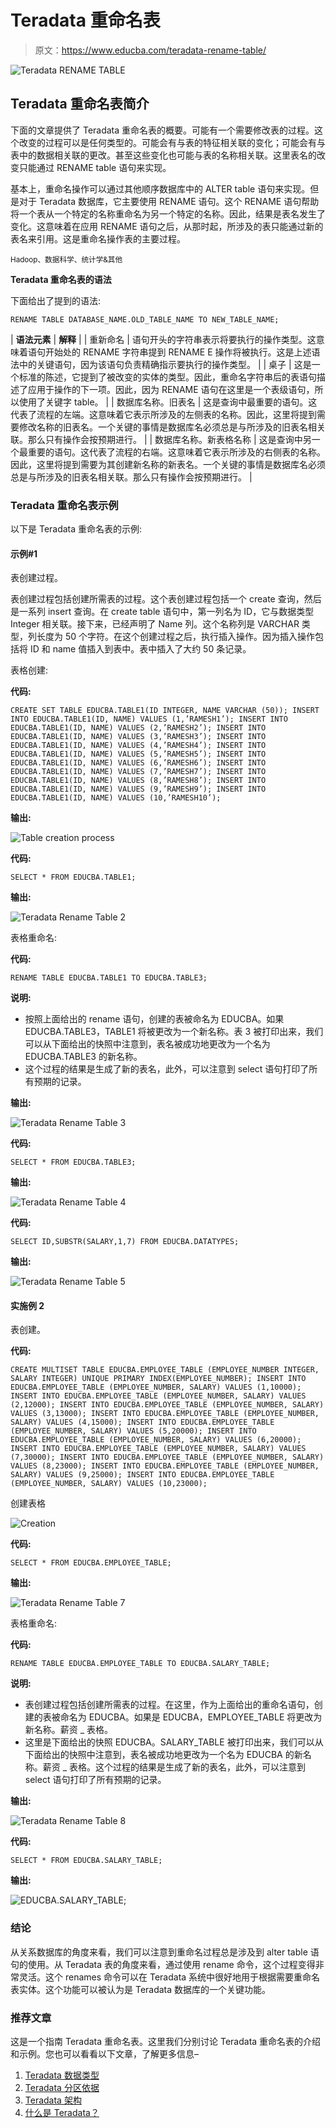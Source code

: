 # Teradata 重命名表

> 原文：<https://www.educba.com/teradata-rename-table/>

![Teradata RENAME TABLE](img/b0c465e893931a2fd9d98e5e71878d04.png)



## Teradata 重命名表简介

下面的文章提供了 Teradata 重命名表的概要。可能有一个需要修改表的过程。这个改变的过程可以是任何类型的。可能会有与表的特征相关联的变化；可能会有与表中的数据相关联的更改。甚至这些变化也可能与表的名称相关联。这里表名的改变只能通过 RENAME table 语句来实现。

基本上，重命名操作可以通过其他顺序数据库中的 ALTER table 语句来实现。但是对于 Teradata 数据库，它主要使用 RENAME 语句。这个 RENAME 语句帮助将一个表从一个特定的名称重命名为另一个特定的名称。因此，结果是表名发生了变化。这意味着在应用 RENAME 语句之后，从那时起，所涉及的表只能通过新的表名来引用。这是重命名操作表的主要过程。

<small>Hadoop、数据科学、统计学&其他</small>

**Teradata 重命名表的语法**

下面给出了提到的语法:

`RENAME TABLE DATABASE_NAME.OLD_TABLE_NAME TO NEW_TABLE_NAME;`

| **语法元素** | **解释** |
| 重新命名 | 语句开头的字符串表示将要执行的操作类型。这意味着语句开始处的 RENAME 字符串提到 RENAME E 操作将被执行。这是上述语法中的关键语句，因为该语句负责精确指示要执行的操作类型。 |
| 桌子 | 这是一个标准的陈述，它提到了被改变的实体的类型。因此，重命名字符串后的表语句描述了应用于操作的下一项。因此，因为 RENAME 语句在这里是一个表级语句，所以使用了关键字 table。 |
| 数据库名称。旧表名 | 这是查询中最重要的语句。这代表了流程的左端。这意味着它表示所涉及的左侧表的名称。因此，这里将提到需要修改名称的旧表名。一个关键的事情是数据库名必须总是与所涉及的旧表名相关联。那么只有操作会按预期进行。 |
| 数据库名称。新表格名称 | 这是查询中另一个最重要的语句。这代表了流程的右端。这意味着它表示所涉及的右侧表的名称。因此，这里将提到需要为其创建新名称的新表名。一个关键的事情是数据库名必须总是与所涉及的旧表名相关联。那么只有操作会按预期进行。 |

### Teradata 重命名表示例

以下是 Teradata 重命名表的示例:

#### 示例#1

表创建过程。

表创建过程包括创建所需表的过程。这个表创建过程包括一个 create 查询，然后是一系列 insert 查询。在 create table 语句中，第一列名为 ID，它与数据类型 Integer 相关联。接下来，已经声明了 Name 列。这个名称列是 VARCHAR 类型，列长度为 50 个字符。在这个创建过程之后，执行插入操作。因为插入操作包括将 ID 和 name 值插入到表中。表中插入了大约 50 条记录。

表格创建:

**代码:**

`CREATE SET TABLE EDUCBA.TABLE1(ID INTEGER, NAME VARCHAR (50));
INSERT INTO EDUCBA.TABLE1(ID, NAME) VALUES (1,’RAMESH1’);
INSERT INTO EDUCBA.TABLE1(ID, NAME) VALUES (2,’RAMESH2’);
INSERT INTO EDUCBA.TABLE1(ID, NAME) VALUES (3,’RAMESH3’);
INSERT INTO EDUCBA.TABLE1(ID, NAME) VALUES (4,’RAMESH4’);
INSERT INTO EDUCBA.TABLE1(ID, NAME) VALUES (5,’RAMESH5’);
INSERT INTO EDUCBA.TABLE1(ID, NAME) VALUES (6,’RAMESH6’);
INSERT INTO EDUCBA.TABLE1(ID, NAME) VALUES (7,’RAMESH7’);
INSERT INTO EDUCBA.TABLE1(ID, NAME) VALUES (8,’RAMESH8’);
INSERT INTO EDUCBA.TABLE1(ID, NAME) VALUES (9,’RAMESH9’);
INSERT INTO EDUCBA.TABLE1(ID, NAME) VALUES (10,’RAMESH10’);`

**输出:**

![Table creation process](img/7690081de868379498eb21f09016aca1.png)



**代码:**

`SELECT * FROM EDUCBA.TABLE1;`

**输出:**

![Teradata Rename Table 2](img/75c2f0acbb29585adcda7f54f6f09019.png)



表格重命名:

**代码:**

`RENAME TABLE EDUCBA.TABLE1 TO EDUCBA.TABLE3;`

**说明:**

*   按照上面给出的 rename 语句，创建的表被命名为 EDUCBA。如果 EDUCBA.TABLE3，TABLE1 将被更改为一个新名称。表 3 被打印出来，我们可以从下面给出的快照中注意到，表名被成功地更改为一个名为 EDUCBA.TABLE3 的新名称。
*   这个过程的结果是生成了新的表名，此外，可以注意到 select 语句打印了所有预期的记录。

**输出:**

![Teradata Rename Table 3](img/aebe7fd065baf1671b0d5c42e878d8a9.png)



**代码:**

`SELECT * FROM EDUCBA.TABLE3;`

**输出:**

![Teradata Rename Table 4](img/fd08c750f468715c098abfa905292ac0.png)



**代码:**

`SELECT ID,SUBSTR(SALARY,1,7) FROM EDUCBA.DATATYPES;`

**输出:**

![Teradata Rename Table 5](img/e90018a27a9490271afb856c7d02660f.png)



#### 实施例 2

表创建。

**代码:**

`CREATE MULTISET TABLE EDUCBA.EMPLOYEE_TABLE (EMPLOYEE_NUMBER INTEGER, SALARY INTEGER) UNIQUE PRIMARY INDEX(EMPLOYEE_NUMBER);
INSERT INTO EDUCBA.EMPLOYEE_TABLE (EMPLOYEE_NUMBER, SALARY) VALUES (1,10000);
INSERT INTO EDUCBA.EMPLOYEE_TABLE (EMPLOYEE_NUMBER, SALARY) VALUES (2,12000);
INSERT INTO EDUCBA.EMPLOYEE_TABLE (EMPLOYEE_NUMBER, SALARY) VALUES (3,13000);
INSERT INTO EDUCBA.EMPLOYEE_TABLE (EMPLOYEE_NUMBER, SALARY) VALUES (4,15000);
INSERT INTO EDUCBA.EMPLOYEE_TABLE (EMPLOYEE_NUMBER, SALARY) VALUES (5,20000);
INSERT INTO EDUCBA.EMPLOYEE_TABLE (EMPLOYEE_NUMBER, SALARY) VALUES (6,20000);
INSERT INTO EDUCBA.EMPLOYEE_TABLE (EMPLOYEE_NUMBER, SALARY) VALUES (7,30000);
INSERT INTO EDUCBA.EMPLOYEE_TABLE (EMPLOYEE_NUMBER, SALARY) VALUES (8,23000);
INSERT INTO EDUCBA.EMPLOYEE_TABLE (EMPLOYEE_NUMBER, SALARY) VALUES (9,25000);
INSERT INTO EDUCBA.EMPLOYEE_TABLE (EMPLOYEE_NUMBER, SALARY) VALUES (10,23000);`

创建表格

![Creation](img/c5c5f464d6ae431949f7e56b09dae81f.png)



**代码:**

`SELECT * FROM EDUCBA.EMPLOYEE_TABLE;`

**输出:**

![Teradata Rename Table 7](img/f6cc23e740788826b11b0d23e2e80f95.png)



表格重命名:

**代码:**

`RENAME TABLE EDUCBA.EMPLOYEE_TABLE TO EDUCBA.SALARY_TABLE;`

**说明:**

*   表创建过程包括创建所需表的过程。在这里，作为上面给出的重命名语句，创建的表被命名为 EDUCBA。如果是 EDUCBA，EMPLOYEE_TABLE 将更改为新名称。薪资 _ 表格。
*   这里是下面给出的快照 EDUCBA。SALARY_TABLE 被打印出来，我们可以从下面给出的快照中注意到，表名被成功地更改为一个名为 EDUCBA 的新名称。薪资 _ 表格。这个过程的结果是生成了新的表名，此外，可以注意到 select 语句打印了所有预期的记录。

**输出:**

![Teradata Rename Table 8](img/7444aea4d1306f99fb39b2cef6345828.png)



**代码:**

`SELECT * FROM EDUCBA.SALARY_TABLE;`

**输出:**

![EDUCBA.SALARY_TABLE;](img/ea7d868111dfd869d9f931ec3e51fff0.png)



### 结论

从关系数据库的角度来看，我们可以注意到重命名过程总是涉及到 alter table 语句的使用。从 Teradata 表的角度来看，通过使用 rename 命令，这个过程变得非常灵活。这个 renames 命令可以在 Teradata 系统中很好地用于根据需要重命名表实体。这个功能可以被认为是 Teradata 数据库的一个关键功能。

### 推荐文章

这是一个指南 Teradata 重命名表。这里我们分别讨论 Teradata 重命名表的介绍和示例。您也可以看看以下文章，了解更多信息–

1.  [Teradata 数据类型](https://www.educba.com/teradata-data-types/)
2.  [Teradata 分区依据](https://www.educba.com/teradata-partition-by/)
3.  [Teradata 架构](https://www.educba.com/teradata-architecture/)
4.  [什么是 Teradata？](https://www.educba.com/what-is-teradata/)